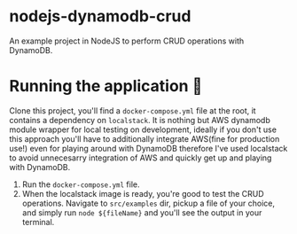 # nodejs-dynamodb-crud
An example project in NodeJS to perform CRUD operations with DynamoDB.

# Running the application 🚀

Clone this project, you'll find a `docker-compose.yml` file at the root, it contains a dependency on `localstack`. It is nothing but AWS dynamodb module wrapper for local testing on development, ideally if you don't use this approach you'll have to additionally integrate AWS(fine for production use!) even for playing around with DynamoDB therefore I've used localstack to avoid unnecesarry integration of AWS and quickly get up and playing with DynamoDB. 

1. Run the `docker-compose.yml` file.
2. When the localstack image is ready, you're good to test the CRUD operations. Navigate to `src/examples` dir, pickup a file of your choice, and simply run `node ${fileName}` and you'll see the output in your terminal.



